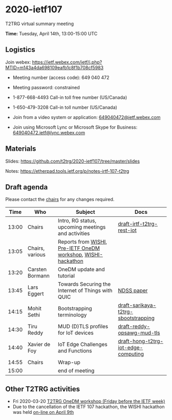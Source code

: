 # 2020-ietf107

T2TRG virtual summary meeting 

**Time:** Tuesday, April 14th, 13:00-15:00 UTC

## Logistics

Join webex: https://ietf.webex.com/ietf/j.php?MTID=m143a4da698109eafb1c8f1b708cf5983

* Meeting number (access code): 649 040 472
* Meeting password: constrained

* 1-877-668-4493 Call-in toll free number (US/Canada)
* 1-650-479-3208 Call-in toll number (US/Canada)
* Join from a video system or application: 649040472@ietf.webex.com
* Join using Microsoft Lync or Microsoft Skype for Business: 649040472.ietf@lync.webex.com


## Materials

Slides: <https://github.com/t2trg/2020-ietf107/tree/master/slides> 

Notes: <https://etherpad.tools.ietf.org/p/notes-irtf-107-t2trg>

## Draft agenda

Please contact the [chairs][] for any changes required.

|  Time | Who             | Subject                                                                             | Docs                                        |
| ----- | --------------- | ----------------------------------------------------------------------------------- | ------------------------------------------- |
| 13:00 | Chairs          | Intro, RG status, upcoming meetings and activities                                  | [draft-irtf-t2trg-rest-iot][restiot]        |
| 13:05 | Chairs, various | Reports from [WISHI][], [Pre-IETF OneDM workshop][pre107onedm], [WISHI-hackathon][] |                                             |
| 13:20 | Carsten Bormann | OneDM update and tutorial                                                           |                                             |
| 13:45 | Lars Eggert     | Towards Securing the Internet of Things with QUIC                                   | [NDSS paper][quic-iot]                      |
| 14:15 | Mohit Sethi     | Bootstrapping terminology                                                           | [draft-sarikaya-t2trg-sbootstrapping][boot]                                         |
| 14:30 | Tiru Reddy      | MUD (D)TLS profiles for IoT devices                                                 | [draft-reddy-opsawg-mud-tls][mud-tls]       |
| 14:40 | Xavier de Foy   | IoT Edge Challenges and Functions                                                   | [draft-hong-t2trg-iot-edge-computing][edge] |
| 14:55 | Chairs          | Wrap-up                                                                             |                                             |
| 15:00 |                 | end of meeting                                                                      |                                             |

[WISHI]: https://github.com/t2trg/wishi/wiki/Agenda-items
[restiot]: https://tools.ietf.org/html/draft-irtf-t2trg-rest-iot
[chairs]: mailto:t2trg-chairs@irtf.org
[iotschemacg]: https://www.w3.org/community/iotschema/
[W3CWoT]: https://www.w3.org/WoT/
[edge]: https://tools.ietf.org/html/draft-hong-t2trg-iot-edge-computing
[youpi]: https://tools.ietf.org/html/draft-petrov-t2trg-youpi
[sboot]: https://tools.ietf.org/html/draft-sarikaya-t2trg-sbootstrapping
[quic-iot]: https://eggert.org/papers/2020-ndss-quic-iot.pdf
[mud-tls]: https://tools.ietf.org/html/draft-reddy-opsawg-mud-tls
[pre107onedm]: https://github.com/t2trg/2020-03-vancouver
[boot]: https://tools.ietf.org/html/draft-sarikaya-t2trg-sbootstrapping-08

## Other T2TRG activities

* Fri 2020-03-20 [T2TRG OneDM workshop (Friday before the IETF week)][pre107onedm]
* Due to the cancellation of the IETF 107 hackathon, the WISHI hackathon was held [on-line on April 9th](https://github.com/t2trg/2020-04-wishi-onedm-hack)

[WISHI-hackathon]: https://github.com/t2trg/wishi/wiki/Preparation:-Hackathon-Planning
[Hackathon]: https://trac.ietf.org/trac/ietf/meeting/wiki/107hackathon#ProjectsIncludedinHackathonaddyourprojectusingthetemplateprovidedatendofprojectlist
